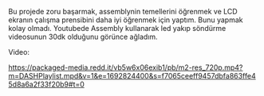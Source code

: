 Bu projede zoru başarmak, assemblynin temellerini öğrenmek ve LCD ekranın çalışma prensibini daha iyi öğrenmek için yaptım. Bunu yapmak kolay olmadı. Youtubede Assembly kullanarak led yakıp söndürme videosunun 30dk olduğunu görünce ağladım.

Video:

https://packaged-media.redd.it/vb5w6x06exib1/pb/m2-res_720p.mp4?m=DASHPlaylist.mpd&v=1&e=1692824400&s=f7065ceeff9457dbfa863ffe45d8a6a2f33f20b9#t=0

